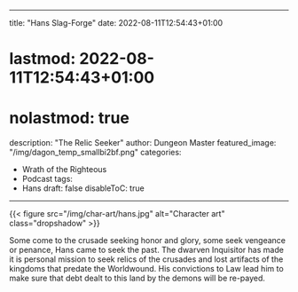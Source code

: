 ----
title: "Hans Slag-Forge"
date: 2022-08-11T12:54:43+01:00
# lastmod: 2022-08-11T12:54:43+01:00
# nolastmod: true
description: "The Relic Seeker"
author: Dungeon Master
featured_image: "/img/dagon_temp_smallbi2bf.png"
categories:
  - Wrath of the Righteous
  - Podcast
tags:
  - Hans
draft: false
disableToC: true
---

{{< figure src="/img/char-art/hans.jpg" alt="Character art" class="dropshadow" >}}

Some come to the crusade seeking honor and glory, some seek vengeance or penance, Hans came to seek the past. The dwarven Inquisitor has made it is personal mission to seek relics of the crusades and lost artifacts of the kingdoms that predate the Worldwound. His convictions to Law lead him to make sure that debt dealt to this land by the demons will be re-payed.
